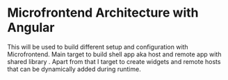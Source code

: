 
# Microfrontend Architecture with Angular
This will be used to build different setup and configuration with Microfrontend.
Main target to build shell app aka host and remote app with shared library .
Apart from that I target to create widgets and remote hosts that can be dynamically added during runtime.